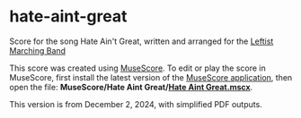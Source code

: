 # hate-aint-great

Score for the song Hate Ain't Great, written and arranged for the [Leftist Marching Band](https://www.leftistmarchingband.org/home/)

This score was created using [MuseScore](https://musescore.org/en). To edit or play the score in MuseScore, first install the latest version of the [MuseScore application](https://musescore.org/en/download), then open the file: **MuseScore/Hate Aint Great/[Hate Aint Great.mscx](./MuseScore/Hate%20Aint%20Great/Hate%20Aint%20Great.mscx)**.

This version is from December 2, 2024, with simplified PDF outputs.